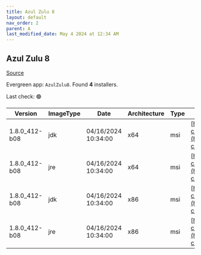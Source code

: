 ```yaml
---
title: Azul Zulu 8
layout: default
nav_order: 2
parent: A
last_modified_date: May 4 2024 at 12:34 AM
---
```


## Azul Zulu 8

[Source](https://www.azul.com/downloads/#zulu)

Evergreen app: `AzulZulu8`. Found **4** installers.

Last check: 🟢

| Version       | ImageType | Date                | Architecture | Type | URI                                                                                                                                              |
| ------------- | --------- | ------------------- | ------------ | ---- | ------------------------------------------------------------------------------------------------------------------------------------------------ |
| 1.8.0_412-b08 | jdk       | 04/16/2024 10:34:00 | x64          | msi  | [https://cdn.azul.com/zulu/bin/zulu8.78.0.19-ca-jdk8.0.412-win_x64.msi](https://cdn.azul.com/zulu/bin/zulu8.78.0.19-ca-jdk8.0.412-win_x64.msi)   |
| 1.8.0_412-b08 | jre       | 04/16/2024 10:34:00 | x64          | msi  | [https://cdn.azul.com/zulu/bin/zulu8.78.0.19-ca-jre8.0.412-win_x64.msi](https://cdn.azul.com/zulu/bin/zulu8.78.0.19-ca-jre8.0.412-win_x64.msi)   |
| 1.8.0_412-b08 | jdk       | 04/16/2024 10:34:00 | x86          | msi  | [https://cdn.azul.com/zulu/bin/zulu8.78.0.19-ca-jdk8.0.412-win_i686.msi](https://cdn.azul.com/zulu/bin/zulu8.78.0.19-ca-jdk8.0.412-win_i686.msi) |
| 1.8.0_412-b08 | jre       | 04/16/2024 10:34:00 | x86          | msi  | [https://cdn.azul.com/zulu/bin/zulu8.78.0.19-ca-jre8.0.412-win_i686.msi](https://cdn.azul.com/zulu/bin/zulu8.78.0.19-ca-jre8.0.412-win_i686.msi) |
